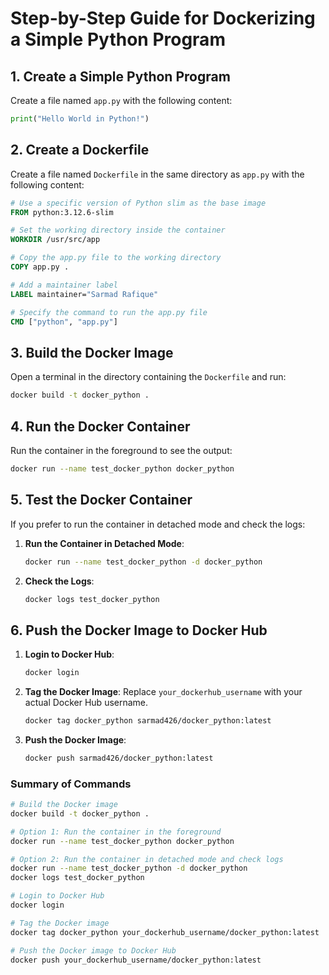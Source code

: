 # Step-by-Step Guide for Dockerizing a Simple Python Program

## 1. Create a Simple Python Program

Create a file named `app.py` with the following content:

```python
print("Hello World in Python!")
```

## 2. Create a Dockerfile

Create a file named `Dockerfile` in the same directory as `app.py` with the following content:

```dockerfile
# Use a specific version of Python slim as the base image
FROM python:3.12.6-slim

# Set the working directory inside the container
WORKDIR /usr/src/app

# Copy the app.py file to the working directory
COPY app.py .

# Add a maintainer label
LABEL maintainer="Sarmad Rafique"

# Specify the command to run the app.py file
CMD ["python", "app.py"]
```

## 3. Build the Docker Image

Open a terminal in the directory containing the `Dockerfile` and run:

```sh
docker build -t docker_python .
```

## 4. Run the Docker Container

Run the container in the foreground to see the output:

```sh
docker run --name test_docker_python docker_python
```

## 5. Test the Docker Container

If you prefer to run the container in detached mode and check the logs:

1. **Run the Container in Detached Mode**:

    ```sh
    docker run --name test_docker_python -d docker_python
    ```

2. **Check the Logs**:

    ```sh
    docker logs test_docker_python
    ```

## 6. Push the Docker Image to Docker Hub

1. **Login to Docker Hub**:

    ```sh
    docker login
    ```

2. **Tag the Docker Image**:
    Replace `your_dockerhub_username` with your actual Docker Hub username.

    ```sh
    docker tag docker_python sarmad426/docker_python:latest
    ```

3. **Push the Docker Image**:

    ```sh
    docker push sarmad426/docker_python:latest
    ```

### Summary of Commands

```sh
# Build the Docker image
docker build -t docker_python .

# Option 1: Run the container in the foreground
docker run --name test_docker_python docker_python

# Option 2: Run the container in detached mode and check logs
docker run --name test_docker_python -d docker_python
docker logs test_docker_python

# Login to Docker Hub
docker login

# Tag the Docker image
docker tag docker_python your_dockerhub_username/docker_python:latest

# Push the Docker image to Docker Hub
docker push your_dockerhub_username/docker_python:latest
```
